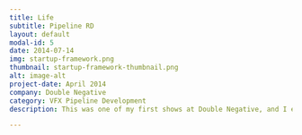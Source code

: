 ```yaml
---
title: Life
subtitle: Pipeline RD
layout: default
modal-id: 5
date: 2014-07-14
img: startup-framework.png
thumbnail: startup-framework-thumbnail.png
alt: image-alt
project-date: April 2014
company: Double Negative
category: VFX Pipeline Development
description: This was one of my first shows at Double Negative, and I enjoyed it thoroughly learning the way Dneg works.

---
```

